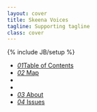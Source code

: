 ```yaml
---
layout: cover
title: Skeena Voices
tagline: Supporting tagline
class: cover
---
```

{% include JB/setup %}
<div class="toc-section">
  <div class="masthead">
    <div class="navbar">
      <div>
        <div class="container">
          <ul class="nav">
            <li><a href="javascript:void(0);" id="toc"><em>01</em>Table of Contents</a></li>
            <li><a href="#"><em>02</em> Map</a></li>
            <li></li>
            <li></li>
            <li><a href="#"><em>03</em> About</a></li>
            <li><a href="#"><em>04</em> Issues</a></li>
          </ul>
        </div>
      </div>
    </div><!-- /.navbar -->
  </div>
</div>
<div style="display: none" id="toc-content">
  <div class="container">
      {% for post in site.posts reversed %}
      {% capture col %}{{ forloop.index |modulo:3 }}{% endcapture %}
      {% if col == '1' %}
      <div class="row">
      {% endif %}
        <div class="span4 story">
          <a href="{{ post.url }}">
            <img src="{{ post.toc-img }}" height="150" width="150" class="img-circle">
            <h3 class="story-title">{{ post.title }}</h3>
            <h4 class="story-category">{{ post.category }}</h4>
            <p class="story-author">{{ post.author }}</p>
          </a>
        </div>
      {% if col == '0' or forloop.last %}
      </div>
      {% endif %}
      {% endfor %}
  </div>
</div>